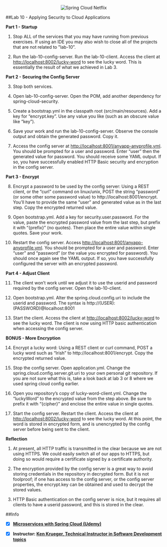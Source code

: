 <p align="center">
  <img src="http://www.gregoriopalama.com/wp-content/uploads/2016/06/cloud.png" alt="Spring Cloud Netflix"/>
</p>

##Lab 10 - Applying Security to Cloud Applications

  **Part 1 - Startup**

1.  Stop ALL of the services that you may have running from previous exercises.  If using an IDE you may also wish to close all of the projects that are not related to "lab-10”.

2.  Run the lab-10-config-server.  Run the lab-10-client.  Access the client at [http://localhost:8002/lucky-word](http://localhost:8002/lucky-word) to see the lucky word.  This is essentially the result of what we achieved in Lab 3.


  **Part 2 - Securing the Config Server**

3.  Stop both services.

4.  Open lab-10-config-server.  Open the POM, add another dependency for spring-cloud-security.

5.  Create a bootstrap.yml in the classpath root (src/main/resources).  Add a key for “encrypt.key”.  Use any value you like (such as an obscure value like “key”).

6.  Save your work and run the lab-10-config-server.  Observe the console output and obtain the generated password.  Copy it.

7.  Access the config server at [http://localhost:8001/anyapp-anyprofile.yml](http://localhost:8001/anyapp-anyprofile.yml).  You should be prompted for a user and password.  Enter “user” then the generated value for password. You should receive some YAML output. If so, you have successfully enabled HTTP Basic security and encryption in the config server.

  **Part 3 - Encrypt**

8.  Encrypt a password to be used by the config server:  Using a REST client, or the “curl” command on linux/unix, POST the string “password” (or some other some password value) to http://localhost:8001/encrypt.  You’ll have to provide the same “user” and generated value as in the last step.  Copy the encrypted returned value.

9.  Open bootstrap.yml.  Add a key for security.user.password.  For the value, paste the encrypted password value from the last step, but prefix it with “{prefix}” (no quotes).  Then place the entire value within single quotes.  Save your work.

10.  Restart the config server.  Access [http://localhost:8001/anyapp-anyprofile.yml](http://localhost:8001/anyapp-anyprofile.yml).  You should be prompted for a user and password.  Enter “user” and “password” (or the value you encrypted for password).  You should once again see the YAML output.  If so, you have successfully configured the server with an encrypted password.

  **Part 4 - Adjust Client**

11.  The client won’t work until we adjust it to use the userid and password required by the config server.  Open the lab-10-client.  

12.  Open bootstrap.yml.  Alter the spring.cloud.config.uri to include the userid and password.  The syntax is http://(USER):(PASSWORD)@localhost:8001

13.  Start the client.  Access the client at [http://localhost:8002/lucky-word](http://localhost:8002/lucky-word) to see the lucky word.  The client is now using HTTP basic authentication when accessing the config server.


  **BONUS - More Encryption**

14.  Encrypt a lucky word:  Using a REST client or curl command, POST a lucky word such as “Irish” to http://localhost:8001/encrypt.  Copy the encrypted returned value.

15.  Stop the config server.  Open application.yml.  Change the spring.cloud.config.server.git.uri to your own personal git repository.  If you are not sure what this is, take a look back at lab 3 or 8 where we used spring cloud config earlier.

16.  Open you repository’s copy of lucky-word-client.yml.  Change the “luckyWord” to the encrypted value from the step above.  Be sure to prefix it with “{cipher}” and enclose the entire value in single quotes.

17.  Start the config server.  Restart the client.  Access the client at [http://localhost:8002/lucky-word](http://localhost:8002/lucky-word) to see the lucky word.  At this point, the word is stored in encrypted form, and is unencrypted by the config server before being sent to the client.

**Reflection**

1.  At present, all HTTP traffic is transmitted in the clear because we are not using HTTPS.  We could easily switch all of our apps to HTTPS, but doing so would require a certificate signed by a certificate authority.

2.  The encryption provided by the config server is a great way to avoid storing credentials in the repository in decrypted form.  But it is not foolproof; if one has access to the config server, or the config server properties, the encrypt.key can be obtained and used to decrypt the stored values.

3.  HTTP Basic authentication on the config server is nice, but it requires all clients to have a userid password, and this is stored in the clear.  

##Info

- [x] **[Microservices with Spring Cloud (Udemy)](https://www.udemy.com/microservices-with-spring-cloud/learn/v4/overview)**

- [x] **Instructor: [Ken Krueger, Technical Instructor in Software Development topics](https://linkedin.com/in/ken-krueger-43670111)**
